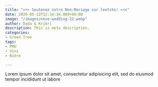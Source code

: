 ```yaml
---
title: ">>> Soutenez notre Non-Mariage sur leetchi! <<<"
date: 2020-05-12T12:14:34.000+06:00
image: "/images/neve-wedding-22.webp"
author: Dada & Krikri
description: This is meta description.
categories:
- Green Tree
tags:
- PMU
- Vins
- Bière

---
```

Lorem ipsum dolor sit amet, consectetur adipisicing elit, sed do eiusmod tempor incididunt ut labore